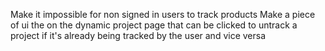 Make it impossible for non signed in users to track products
Make a piece of ui the on the dynamic project page that can be clicked to untrack a project if it's already being tracked by the user and vice versa